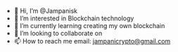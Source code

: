 - 👋 Hi, I’m @Jampanisk
- 👀 I’m interested in Blockchain technology
- 🌱 I’m currently learning creating my own blockchain
- 💞️ I’m looking to collaborate on 
- 📫 How to reach me email: jampanicrypto@gmail.com

<!---
Jampanisk/Jampanisk is a ✨ special ✨ repository because its `README.md` (this file) appears on your GitHub profile.
You can click the Preview link to take a look at your changes.
--->
